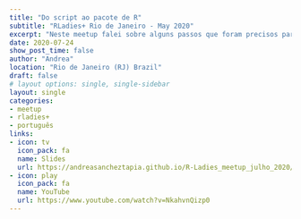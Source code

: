 ```yaml
---
title: "Do script ao pacote de R"
subtitle: "RLadies+ Rio de Janeiro - May 2020"
excerpt: "Neste meetup falei sobre alguns passos que foram precisos para transformar uma série de scripts em um pacote funcional de R"
date: 2020-07-24
show_post_time: false
author: "Andrea"
location: "Rio de Janeiro (RJ) Brazil"
draft: false
# layout options: single, single-sidebar
layout: single
categories:
- meetup
- rladies+
- português
links:
- icon: tv
  icon_pack: fa
  name: Slides
  url: https://andreasancheztapia.github.io/R-Ladies_meetup_julho_2020/#1
- icon: play
  icon_pack: fa
  name: YouTube
  url: https://www.youtube.com/watch?v=NkahvnQizp0
---
```


